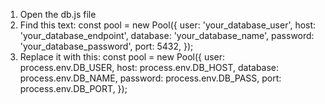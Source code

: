 1. Open the db.js file
2. Find this text:
const pool = new Pool({
  user: 'your_database_user',
  host: 'your_database_endpoint',
  database: 'your_database_name',
  password: 'your_database_password',
  port: 5432,
});
3. Replace it with this:
const pool = new Pool({
  user: process.env.DB_USER,
  host: process.env.DB_HOST,
  database: process.env.DB_NAME,
  password: process.env.DB_PASS,
  port: process.env.DB_PORT,
});
